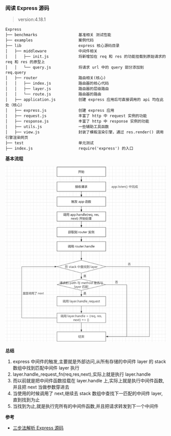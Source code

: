 ### 阅读 Express 源码

> version:4.18.1

```
Express
├── benchmarks                  基准相关 测试性能
├── examples                    案例代码
├── lib                         express 核心源码目录
│   ├── middleware              中间件相关
│   │   ├── init.js             将新增加在 req 和 res 的功能挂载到原始请求的 req 和 res 的原型上
│   │   └── query.js            将请求 url 中的 query 部分添加到 req.query
│   ├── router                  路由相关(核心)
│   │   ├── index.js            路由器的核心代码
│   │   ├── layer.js            路由器的层级路由
│   │   └── route.js            路由器的路由
│   ├── application.js          创建 express 应用后可直接调用的 api 均在此处（核心）
│   ├── express.js              创建 express 应用
│   ├── request.js              丰富了 http 中 request 实例的功能
│   ├── response.js             丰富了 http 中 response 实例的功能
│   ├── utils.js                一些辅助工具函数
│   ├── view.js                 封装了模板渲染引擎，通过 res.render() 调用引擎渲染网页
├── test                        单元测试
├── index.js                    require('express') 的入口
```

**基本流程**

![image-20220518011332709](./img/Snipaste_2022-05-18_01-17-13.png)

**总结**

1. express 中间件的触发,主要就是外部访问,从所有存储的中间件 layer 的 stack 数组中找到匹配中间件 layer 执行
2. layer.handle_request_fn(req,res,next),实际上就是执行 layer.handle
3. 而以前就是把中间件函数挂载在 layer.handle 上,实际上就是执行中间件函数,并且把 next 当做参数穿进去
4. 当使用的时候调用了 next,继续去 stack 数组中查找下一匹配的中间件 layer,直到找到为止
5. 当找到为止,就是执行完所有的中间件函数,并且把请求转发到下一个中间件

**参考**

- [三步法解析 Express 源码](https://juejin.cn/post/6884575671721394189)
